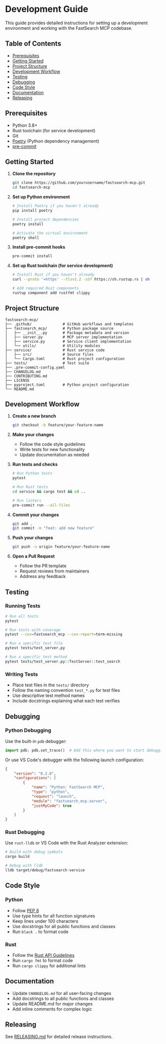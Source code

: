 # Development Guide

This guide provides detailed instructions for setting up a development environment and working with the FastSearch MCP codebase.

## Table of Contents

- [Prerequisites](#prerequisites)
- [Getting Started](#getting-started)
- [Project Structure](#project-structure)
- [Development Workflow](#development-workflow)
- [Testing](#testing)
- [Debugging](#debugging)
- [Code Style](#code-style)
- [Documentation](#documentation)
- [Releasing](#releasing)

## Prerequisites

- Python 3.8+
- Rust toolchain (for service development)
- Git
- [Poetry](https://python-poetry.org/) (Python dependency management)
- [pre-commit](https://pre-commit.com/)

## Getting Started

1. **Clone the repository**
   ```bash
   git clone https://github.com/yourusername/fastsearch-mcp.git
   cd fastsearch-mcp
   ```

2. **Set up Python environment**
   ```bash
   # Install Poetry if you haven't already
   pip install poetry
   
   # Install project dependencies
   poetry install
   
   # Activate the virtual environment
   poetry shell
   ```

3. **Install pre-commit hooks**
   ```bash
   pre-commit install
   ```

4. **Set up Rust toolchain (for service development)**
   ```bash
   # Install Rust if you haven't already
   curl --proto '=https' --tlsv1.2 -sSf https://sh.rustup.rs | sh
   
   # Add required Rust components
   rustup component add rustfmt clippy
   ```

## Project Structure

```
fastsearch-mcp/
├── .github/              # GitHub workflows and templates
├── fastsearch_mcp/       # Python package source
│   ├── __init__.py       # Package metadata and version
│   ├── server.py         # MCP server implementation
│   ├── service.py        # Service client implementation
│   └── utils/            # Utility modules
├── service/              # Rust service code
│   ├── src/              # Source files
│   └── Cargo.toml        # Rust project configuration
├── tests/                # Test suite
├── .pre-commit-config.yaml
├── CHANGELOG.md
├── CONTRIBUTING.md
├── LICENSE
├── pyproject.toml        # Python project configuration
└── README.md
```

## Development Workflow

1. **Create a new branch**
   ```bash
   git checkout -b feature/your-feature-name
   ```

2. **Make your changes**
   - Follow the code style guidelines
   - Write tests for new functionality
   - Update documentation as needed

3. **Run tests and checks**
   ```bash
   # Run Python tests
   pytest
   
   # Run Rust tests
   cd service && cargo test && cd ..
   
   # Run linters
   pre-commit run --all-files
   ```

4. **Commit your changes**
   ```bash
   git add .
   git commit -m "feat: add new feature"
   ```

5. **Push your changes**
   ```bash
   git push -u origin feature/your-feature-name
   ```

6. **Open a Pull Request**
   - Follow the PR template
   - Request reviews from maintainers
   - Address any feedback

## Testing

### Running Tests

```bash
# Run all tests
pytest

# Run tests with coverage
pytest --cov=fastsearch_mcp --cov-report=term-missing

# Run a specific test file
pytest tests/test_server.py

# Run a specific test method
pytest tests/test_server.py::TestServer::test_search
```

### Writing Tests

- Place test files in the `tests/` directory
- Follow the naming convention `test_*.py` for test files
- Use descriptive test method names
- Include docstrings explaining what each test verifies

## Debugging

### Python Debugging

Use the built-in `pdb` debugger:

```python
import pdb; pdb.set_trace()  # Add this where you want to start debugging
```

Or use VS Code's debugger with the following launch configuration:

```json
{
    "version": "0.2.0",
    "configurations": [
        {
            "name": "Python: FastSearch MCP",
            "type": "python",
            "request": "launch",
            "module": "fastsearch_mcp.server",
            "justMyCode": true
        }
    ]
}
```

### Rust Debugging

Use `rust-lldb` or VS Code with the Rust Analyzer extension:

```bash
# Build with debug symbols
cargo build

# Debug with lldb
lldb target/debug/fastsearch-service
```

## Code Style

### Python

- Follow [PEP 8](https://www.python.org/dev/peps/pep-0008/)
- Use type hints for all function signatures
- Keep lines under 100 characters
- Use docstrings for all public functions and classes
- Run `black .` to format code

### Rust

- Follow the [Rust API Guidelines](https://rust-lang.github.io/api-guidelines/)
- Run `cargo fmt` to format code
- Run `cargo clippy` for additional lints

## Documentation

- Update `CHANGELOG.md` for all user-facing changes
- Add docstrings to all public functions and classes
- Update README.md for major changes
- Add inline comments for complex logic

## Releasing

See [RELEASING.md](RELEASING.md) for detailed release instructions.
